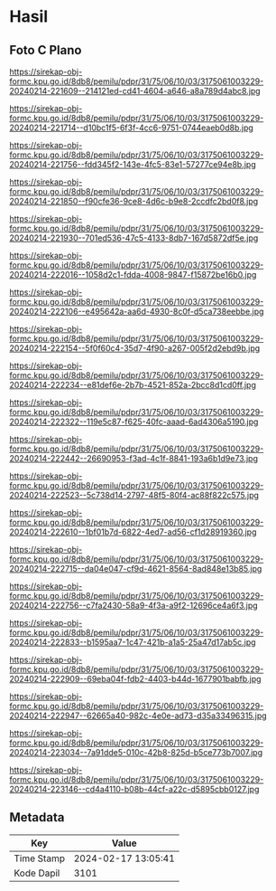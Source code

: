 # Hasil

## Foto C Plano

https://sirekap-obj-formc.kpu.go.id/8db8/pemilu/pdpr/31/75/06/10/03/3175061003229-20240214-221609--214121ed-cd41-4604-a646-a8a789d4abc8.jpg

https://sirekap-obj-formc.kpu.go.id/8db8/pemilu/pdpr/31/75/06/10/03/3175061003229-20240214-221714--d10bc1f5-6f3f-4cc6-9751-0744eaeb0d8b.jpg

https://sirekap-obj-formc.kpu.go.id/8db8/pemilu/pdpr/31/75/06/10/03/3175061003229-20240214-221756--fdd345f2-143e-4fc5-83e1-57277ce94e8b.jpg

https://sirekap-obj-formc.kpu.go.id/8db8/pemilu/pdpr/31/75/06/10/03/3175061003229-20240214-221850--f90cfe36-9ce8-4d6c-b9e8-2ccdfc2bd0f8.jpg

https://sirekap-obj-formc.kpu.go.id/8db8/pemilu/pdpr/31/75/06/10/03/3175061003229-20240214-221930--701ed536-47c5-4133-8db7-167d5872df5e.jpg

https://sirekap-obj-formc.kpu.go.id/8db8/pemilu/pdpr/31/75/06/10/03/3175061003229-20240214-222016--1058d2c1-fdda-4008-9847-f15872be16b0.jpg

https://sirekap-obj-formc.kpu.go.id/8db8/pemilu/pdpr/31/75/06/10/03/3175061003229-20240214-222106--e495642a-aa6d-4930-8c0f-d5ca738eebbe.jpg

https://sirekap-obj-formc.kpu.go.id/8db8/pemilu/pdpr/31/75/06/10/03/3175061003229-20240214-222154--5f0f60c4-35d7-4f90-a267-005f2d2ebd9b.jpg

https://sirekap-obj-formc.kpu.go.id/8db8/pemilu/pdpr/31/75/06/10/03/3175061003229-20240214-222234--e81def6e-2b7b-4521-852a-2bcc8d1cd0ff.jpg

https://sirekap-obj-formc.kpu.go.id/8db8/pemilu/pdpr/31/75/06/10/03/3175061003229-20240214-222322--119e5c87-f625-40fc-aaad-6ad4306a5190.jpg

https://sirekap-obj-formc.kpu.go.id/8db8/pemilu/pdpr/31/75/06/10/03/3175061003229-20240214-222442--26690953-f3ad-4c1f-8841-193a6b1d9e73.jpg

https://sirekap-obj-formc.kpu.go.id/8db8/pemilu/pdpr/31/75/06/10/03/3175061003229-20240214-222523--5c738d14-2797-48f5-80f4-ac88f822c575.jpg

https://sirekap-obj-formc.kpu.go.id/8db8/pemilu/pdpr/31/75/06/10/03/3175061003229-20240214-222610--1bf01b7d-6822-4ed7-ad56-cf1d28919360.jpg

https://sirekap-obj-formc.kpu.go.id/8db8/pemilu/pdpr/31/75/06/10/03/3175061003229-20240214-222715--da04e047-cf9d-4621-8564-8ad848e13b85.jpg

https://sirekap-obj-formc.kpu.go.id/8db8/pemilu/pdpr/31/75/06/10/03/3175061003229-20240214-222756--c7fa2430-58a9-4f3a-a9f2-12696ce4a6f3.jpg

https://sirekap-obj-formc.kpu.go.id/8db8/pemilu/pdpr/31/75/06/10/03/3175061003229-20240214-222833--b1595aa7-1c47-421b-a1a5-25a47d17ab5c.jpg

https://sirekap-obj-formc.kpu.go.id/8db8/pemilu/pdpr/31/75/06/10/03/3175061003229-20240214-222909--69eba04f-fdb2-4403-b44d-1677901babfb.jpg

https://sirekap-obj-formc.kpu.go.id/8db8/pemilu/pdpr/31/75/06/10/03/3175061003229-20240214-222947--62665a40-982c-4e0e-ad73-d35a33496315.jpg

https://sirekap-obj-formc.kpu.go.id/8db8/pemilu/pdpr/31/75/06/10/03/3175061003229-20240214-223034--7a91dde5-010c-42b8-825d-b5ce773b7007.jpg

https://sirekap-obj-formc.kpu.go.id/8db8/pemilu/pdpr/31/75/06/10/03/3175061003229-20240214-223146--cd4a4110-b08b-44cf-a22c-d5895cbb0127.jpg


## Metadata

| Key        | Value               |
| ---------- | ------------------- |
| Time Stamp | 2024-02-17 13:05:41 |
| Kode Dapil | 3101                |



